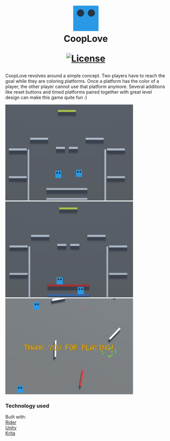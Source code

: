 <h1 align="center">
  <img src="./img/Blob.png" alt="cute jelly" width="80" height="80">
  <br>
  CoopLove

  [![License](https://img.shields.io/badge/license-MIT-blue.svg)](https://opensource.org/licenses/MIT)
</h1>

CoopLove revolves around a simple concept. Two players have to reach the goal while they are coloring platforms. Once a platform has the color of a player, the other player cannot use that platform anymore. Several additions like reset buttons and timed platforms paired together with great level design can make this game quite fun :)

<img src="https://github.com/AndreasRoither/CoopLove/blob/master/img/1.png" alt="img 1" width="400" height="300">
<img src="https://github.com/AndreasRoither/CoopLove/blob/master/img/2.png" alt="img 1" width="400" height="300">
<img src="https://github.com/AndreasRoither/CoopLove/blob/master/img/3.png" alt="img 1" width="400" height="300">

### Technology used
Built with:  
[Rider](https://www.jetbrains.com/rider/)  
[Unity](https://unity.com/)  
[Krita](https://krita.org/en/)  
